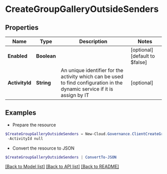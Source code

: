 # CreateGroupGalleryOutsideSenders
## Properties

Name | Type | Description | Notes
------------ | ------------- | ------------- | -------------
**Enabled** | **Boolean** |  | [optional] [default to $false]
**ActivityId** | **String** | An unique identifier for the activity which can be used to find configuration in the dynamic service if it is assign by IT | [optional] 

## Examples

- Prepare the resource
```powershell
$CreateGroupGalleryOutsideSenders = New-Cloud.Governance.ClientCreateGroupGalleryOutsideSenders  -Enabled null `
 -ActivityId null
```

- Convert the resource to JSON
```powershell
$CreateGroupGalleryOutsideSenders | ConvertTo-JSON
```

[[Back to Model list]](../README.md#documentation-for-models) [[Back to API list]](../README.md#documentation-for-api-endpoints) [[Back to README]](../README.md)

